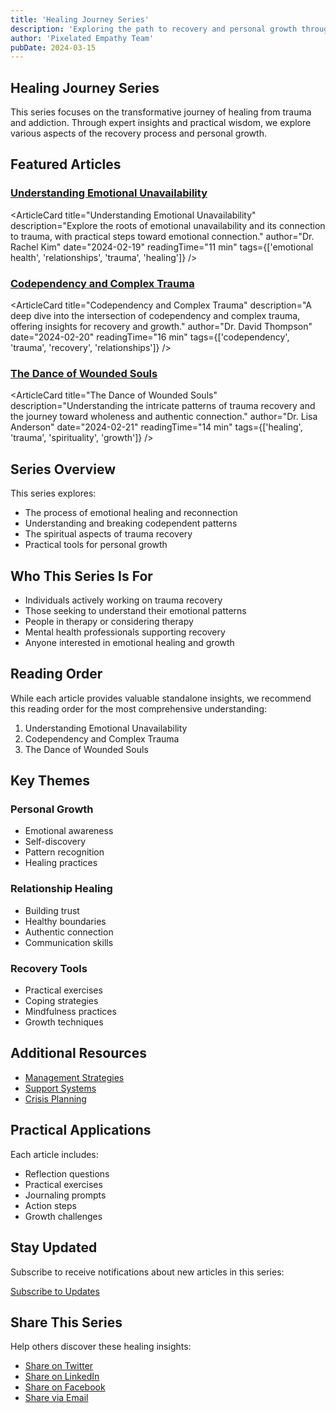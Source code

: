 ```yaml
---
title: 'Healing Journey Series'
description: 'Exploring the path to recovery and personal growth through understanding and self-discovery'
author: 'Pixelated Empathy Team'
pubDate: 2024-03-15
---
```



## Healing Journey Series

This series focuses on the transformative journey of healing from trauma and addiction. Through expert insights and practical wisdom, we explore various aspects of the recovery process and personal growth.

## Featured Articles

### [Understanding Emotional Unavailability](/blog/healing-series/emotional-unavailability)

<ArticleCard
  title="Understanding Emotional Unavailability"
  description="Explore the roots of emotional unavailability and its connection to trauma, with practical steps toward emotional connection."
  author="Dr. Rachel Kim"
  date="2024-02-19"
  readingTime="11 min"
  tags={['emotional health', 'relationships', 'trauma', 'healing']}
/>

### [Codependency and Complex Trauma](/blog/healing-series/codependency-and-trauma)

<ArticleCard
  title="Codependency and Complex Trauma"
  description="A deep dive into the intersection of codependency and complex trauma, offering insights for recovery and growth."
  author="Dr. David Thompson"
  date="2024-02-20"
  readingTime="16 min"
  tags={['codependency', 'trauma', 'recovery', 'relationships']}
/>

### [The Dance of Wounded Souls](/blog/healing-series/dance-of-wounded-souls)

<ArticleCard
  title="The Dance of Wounded Souls"
  description="Understanding the intricate patterns of trauma recovery and the journey toward wholeness and authentic connection."
  author="Dr. Lisa Anderson"
  date="2024-02-21"
  readingTime="14 min"
  tags={['healing', 'trauma', 'spirituality', 'growth']}
/>

## Series Overview

This series explores:

- The process of emotional healing and reconnection
- Understanding and breaking codependent patterns
- The spiritual aspects of trauma recovery
- Practical tools for personal growth

## Who This Series Is For

- Individuals actively working on trauma recovery
- Those seeking to understand their emotional patterns
- People in therapy or considering therapy
- Mental health professionals supporting recovery
- Anyone interested in emotional healing and growth

## Reading Order

While each article provides valuable standalone insights, we recommend this reading order for the most comprehensive understanding:

1. Understanding Emotional Unavailability
2. Codependency and Complex Trauma
3. The Dance of Wounded Souls

## Key Themes

### Personal Growth

- Emotional awareness
- Self-discovery
- Pattern recognition
- Healing practices

### Relationship Healing

- Building trust
- Healthy boundaries
- Authentic connection
- Communication skills

### Recovery Tools

- Practical exercises
- Coping strategies
- Mindfulness practices
- Growth techniques

## Additional Resources

- [Management Strategies](/mental/IV-Management/strategies)
- [Support Systems](/mental/IV-Management/support-systems)
- [Crisis Planning](/mental/IV-Management/crisis-planning)

## Practical Applications

Each article includes:

- Reflection questions
- Practical exercises
- Journaling prompts
- Action steps
- Growth challenges

## Stay Updated

Subscribe to receive notifications about new articles in this series:

[Subscribe to Updates](/subscribe?series=healing)

## Share This Series

Help others discover these healing insights:

- [Share on Twitter](https://twitter.com/intent/tweet?text=Healing%20Journey%20Series&url=https://pixelatedempathy.com/blog/healing-series)
- [Share on LinkedIn](https://www.linkedin.com/sharing/share-offsite/?url=https://pixelatedempathy.com/blog/healing-series)
- [Share on Facebook](https://www.facebook.com/sharer/sharer.php?u=https://pixelatedempathy.com/blog/healing-series)
- [Share via Email](mailto:?subject=Healing%20Journey%20Series&body=https://pixelatedempathy.com/blog/healing-series)
